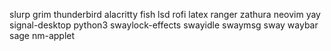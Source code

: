 slurp
grim
thunderbird
alacritty
fish
lsd
rofi
latex
ranger
zathura
neovim
yay
signal-desktop
python3
swaylock-effects
swayidle
swaymsg
sway
waybar
sage
nm-applet
